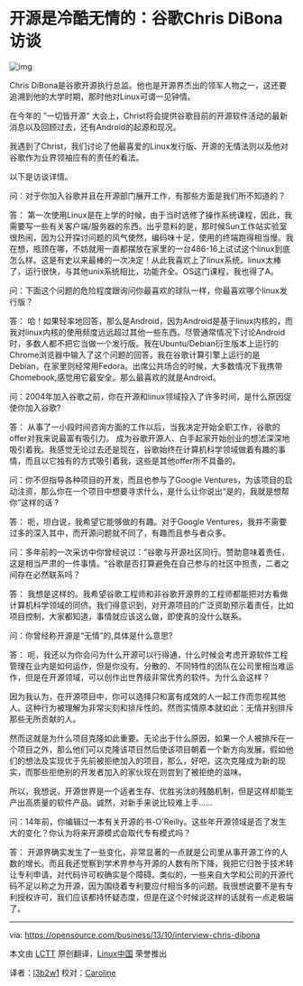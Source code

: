 开源是冷酷无情的：谷歌Chris DiBona访谈
==============================================================

![img](https://opensource.com/sites/default/files/imagecache/image-full-size/images/law/LAW_imaginationcrucial.png)

Chris DiBona是谷歌开源执行总监。他也是开源界杰出的领军人物之一，这还要追溯到他的大学时期，那时他对Linux可谓一见钟情。

在今年的 ”一切皆开源“ 大会上，Christ将会提供谷歌目前的开源软件活动的最新消息以及回顾过去，还有Android的起源和现况。 

我遇到了Christ，我们讨论了他最喜爱的Linux发行版、开源的无情法则以及他对谷歌作为业界领袖应有的责任的看法。

以下是访谈详情。

问：对于你加入谷歌并且在开源部门展开工作，有那些方面是我们所不知道的？

答：
    第一次使用Linux是在上学的时候，由于当时选修了操作系统课程，因此，我需要写一些有关客户端/服务器的东西。出乎意料的是，那时候Sun工作站实验室很热闹，因为公开探讨问题的风气使然，编码味十足，使用的终端跑得相当慢。我在想，瓶颈在哪，不妨就用一直都摆放在家里的一台486-16上试试这个linux到底怎么样。这是有史以来最棒的一次决定！从此我喜欢上了linux系统。linux太棒了，运行很快，与其他unix系统相比，功能齐全。OS这门课程，我也得了A。

问：下面这个问题的危险程度跟询问你最喜欢的球队一样，你最喜欢哪个linux发行版？

答：
    哈！如果轻率地回答，那么是Android，因为Android是基于linux内核的，而我对linux内核的使用频度远远超过其他一些东西。尽管通常情况下讨论Android时，多数人都不把它当做一个发行版。我在Ubuntu/Debian衍生版本上运行的Chrome浏览器中输入了这个问题的回答，我在谷歌计算引擎上运行的是Debian，在家里则经常用Fedora。出席公共场合的时候，大多数情况下我携带Chomebook,感觉用它最安全。那么最喜欢的就是Android。
	
问：2004年加入谷歌之前，你在开源和linux领域投入了许多时间，是什么原因促使你加入谷歌?

答：
    从事了一小段时间咨询方面的工作以后，当我决定开始全职工作，谷歌的offer对我来说最富有吸引力。 成为谷歌开源人、白手起家开始创业的想法深深地吸引着我。我感觉无论过去还是现在，谷歌始终在计算机科学领域做着有趣的事情，而且以它独有的方式吸引着我，这些是其他offer所不具备的。

问：你不但指导各种项目的开发，而且也参与了Google Ventures，为该项目的启动注资，那么你在一个项目中想要寻求什么，是什么让你说出“是的，我就是想帮你”这样的话 ?

答：
    呃，坦白说，我希望它能够做的有趣。对于Google Ventures，我并不需要过多的深入其中，而开源问题就不同了，有趣而且参与者众多。

问：多年前的一次采访中你曾经说过：”谷歌与开源社区同行。赞助意味着责任，这是相当严肃的一件事情。“谷歌是否打算避免在自己参与的社区中担责，二者之间存在必然联系吗？

答：
    我想是这样的。我希望谷歌工程师和非谷歌开源界的工程师都能把对方看做计算机科学领域的同侪。我们得意识到，对开源项目的广泛资助预示着责任，比如项目控制，大家都知道，事情就应该这么做，即使真的没什么联系。
	
问：你曾经称开源是“无情”的,具体是什么意思?
		
答：
    呃，我还以为你会问为什么开源可以行得通，什么时候会考虑开源软件工程管理在业内是如何运作，但是你没有。分散的、不同特性的团队在公司里相当难运作，但是在开源领域，可以创作出世界级非常优秀的软件。为什么会这样？

因为我认为，在开源项目中，你可以选择只和富有成效的人一起工作而忽视其他人。这种行为被理解为非常尖刻和排斥性的。然而实情原本就如此：无情并别排斥那些无所贡献的人。

然而这就是为什么项目克隆如此重要。无论出于什么原因，如果一个人被排斥在一个项目之外，那么他们可以克隆该项目然后使该项目朝着一个新方向发展。假如他们的想法及实现优于先前被拒绝加入的项目，那么，好吧，这次克隆成为新的现实，而那些拒绝别的开发者加入的家伙现在则尝到了被拒绝的滋味。

所以，我想说，开源世界是一个适者生存、优胜劣汰的残酷机制，但是这样却能生产出高质量的软件产品。诚然，对新手来说比较难上手……

问：14年前，你编辑过一本有关开源的书-O'Reilly。这些年开源领域是否了发生大的变化？你认为将来开源模式会取代专有模式吗？
	
答：
    开源界确实发生了一些变化，非常显著的一点就是公司里从事开源工作的人数的增长。而且我还觉察到学术界参与开源的人数有所下降，我把它归咎于技术转让专利申请，对代码许可权确实是个障碍。类似的，一些来自大学和公司的开源代码不足以称之为开源，因为围绕着专利要应付相当多的问题。我很想说要不是有专利授权许可，我们应该都持怀疑态度，但是在这个时候说这样的话就有一点走极端了。

---

via: https://opensource.com/business/13/10/interview-chris-dibona

本文由 [LCTT](https://github.com/LCTT/TranslateProject) 原创翻译，[Linux中国](http://linux.cn/) 荣誉推出 

译者：[l3b2w1](https://github.com/l3b2w1) 校对：[Caroline](https://github.com/carolinewuyan)
